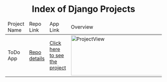 <p align="center"> 
  
<h1 align="center">Index of Django Projects</h1>

</p>

<table>
    <thead>
        <tr>
            <td>Project Name</td>
            <td>Repo Link</td>
            <td>App Link</td>
            <td>Overview</td>
        </tr>
    </thead>
    <tbody> 
        <tr>
            <td> ToDo App </td>
            <td> <a href="https://github.com/BedirhanTalhaKuzucu/Django-todo-app" target="_blank">Repo details</a> </td>
            <td> <a href="https://github.com/BedirhanTalhaKuzucu/Django-todo-app">Click here to see the project</a> </td>
            <td> <img style="width:500px;" src="./gifs/django.gif" alt="ProjectView" height=130> </td> 
        </tr>
        
</tbody>
</table>
